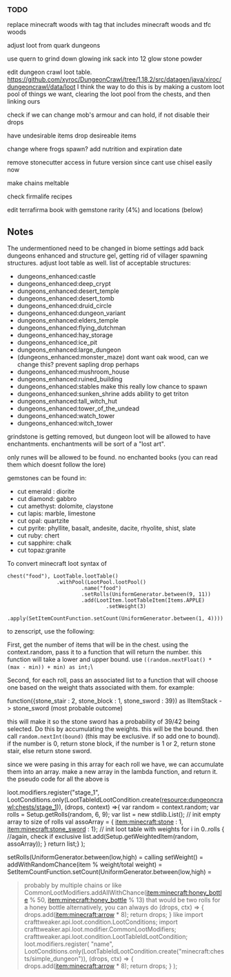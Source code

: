 ### TODO

replace minecraft woods with tag that includes minecraft woods and tfc woods

adjust loot from quark dungeons

use quern to grind down glowing ink sack into 12 glow stone powder

edit dungeon crawl loot table. https://github.com/xyroc/DungeonCrawl/tree/1.18.2/src/datagen/java/xiroc/dungeoncrawl/data/loot
I think the way to do this is by making a custom loot pool of things we want, clearing the loot pool from the chests, and then linking ours

check if we can change mob's armour and can hold, if not disable their drops

have undesirable items drop desireable items

change where frogs spawn? add nutrition and expiration date

remove stonecutter access in future version since cant use chisel easily now

make chains meltable

check firmalife recipes

edit terrafirma book with gemstone rarity (4%) and locations (below)

## Notes

The undermentioned need to be changed in biome settings
add back dungeons enhanced and structure gel, getting rid of villager spawning structures. adjust loot table as well. list of acceptable structures:
* dungeons_enhanced:castle
* dungeons_enhanced:deep_crypt
* dungeons_enhanced:desert_temple
* dungeons_enhanced:desert_tomb
* dungeons_enhanced:druid_circle
* dungeons_enhanced:dungeon_variant
* dungeons_enhanced:elders_temple
* dungeons_enhanced:flying_dutchman
* dungeons_enhanced:hay_storage
* dungeons_enhanced:ice_pit
* dungeons_enhanced:large_dungeon
* (dungeons_enhanced:monster_maze) dont want oak wood, can we change this? prevent sapling drop perhaps
* dungeons_enhanced:mushroom_house
* dungeons_enhanced:ruined_building
* dungeons_enhanced:stables make this really low chance to spawn
* dungeons_enhanced:sunken_shrine adds ability to get triton
* dungeons_enhanced:tall_witch_hut
* dungeons_enhanced:tower_of_the_undead
* dungeons_enhanced:watch_tower
* dungeons_enhanced:witch_tower

grindstone is getting removed, but dungeon loot will be allowed to have enchantments. enchantments will be sort of a "lost art". 

only runes will be allowed to be found. no enchanted books (you can read them which doesnt follow the lore)

gemstones can be found in:
* cut emerald : diorite
* cut diamond: gabbro
* cut amethyst: dolomite, claystone
* cut lapis: marble, limestone
* cut opal: quartzite
* cut pyrite: phyllite, basalt, andesite, dacite, rhyolite, shist, slate
* cut ruby: chert
* cut sapphire: chalk
* cut topaz:granite

To convert minecraft loot syntax of 
```
chest("food"), LootTable.lootTable()
                .withPool(LootPool.lootPool()
                        .name("food")
                        .setRolls(UniformGenerator.between(9, 11))
                        .add(LootItem.lootTableItem(Items.APPLE)
                                .setWeight(3)
                                .apply(SetItemCountFunction.setCount(UniformGenerator.between(1, 4))))
```
to zenscript, use the following:

First, get the number of items that will be in the chest. using the context.random, pass it to a function that will return the number. this function will take a lower and upper bound. use `((random.nextFloat() * (max - min)) + min) as int;`\

Second, for each roll, pass an associated list to a function that will choose one based on the weight thats associated with them. for example:

function({stone_stair : 2, stone_block : 1, stone_sword : 39}) as IItemStack -> stone_sword (most probable outcome)

this will make it so the stone sword has a probability of 39/42 being selected. Do this by accumulating the weights. this will be the bound. then call `random.nextInt(bound)` (this may be exclusive. if so add one to bound). if the number is 0, return stone block, if the number is 1 or 2, return stone stair, else return stone sword.

since we were pasing in this array for each roll we have, we can accumulate them into an array. make a new array in the lambda function, and return it. the pseudo code for all the above is

loot.modifiers.register("stage_1",
    LootConditions.only(LootTableIdLootCondition.create(<resource:dungeoncrawl:chests/stage_1>)),
    (drops, context) =>{
        var random = context.random;
        var rolls = Setup.getRolls(random, 6, 9);
        var list = new stdlib.List<IItemStack>(); // init empty array to size of rolls
        val assoArray = {
                <item:minecraft:stone> : 1,
                <item:minecraft:stone_sword> : 1}; // init loot table with weights
        for i in 0..rolls { //again, check if exclusive
                list.add(Setup.getWeightedItem(random, assoArray));
        }
        return list;}
);



setRolls(UniformGenerator.between(low,high) = calling 
setWeight() = addWithRandomChance(item % weight/total weight) =
SetItemCountFunction.setCount(UniformGenerator.between(low,high) = 

> probably by multiple chains
or like
CommonLootModifiers.addAllWithChance(<item:minecraft:honey_bottle> % 50, <item:minecraft:honey_bottle> % 13)
that would be two rolls for a honey bottle
alternatively, you can always do
(drops, ctx) => {
         drops.add(<item:minecraft:arrow> * 8);
         return drops;
     }
like
import crafttweaker.api.loot.condition.LootConditions;
import crafttweaker.api.loot.modifier.CommonLootModifiers;
crafttweaker.api.loot.condition.LootTableIdLootCondition;
loot.modifiers.register(
  "name",
  LootConditions.only(LootTableIdLootCondition.create("minecraft:chests/simple_dungeon")),
  (drops, ctx) => {
         drops.add(<item:minecraft:arrow> * 8);
         return drops;
     }
);